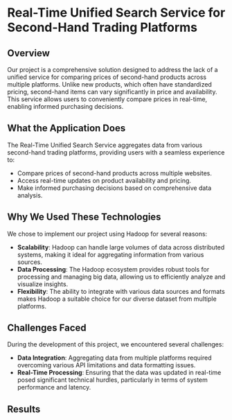# Real-Time Unified Search Service for Second-Hand Trading Platforms

## Overview
Our project is a comprehensive solution designed to address the lack of a unified service for comparing prices of second-hand products across multiple platforms. Unlike new products, which often have standardized pricing, second-hand items can vary significantly in price and availability. This service allows users to conveniently compare prices in real-time, enabling informed purchasing decisions.

## What the Application Does
The Real-Time Unified Search Service aggregates data from various second-hand trading platforms, providing users with a seamless experience to:
- Compare prices of second-hand products across multiple websites.
- Access real-time updates on product availability and pricing.
- Make informed purchasing decisions based on comprehensive data analysis.

## Why We Used These Technologies
We chose to implement our project using Hadoop for several reasons:
- **Scalability**: Hadoop can handle large volumes of data across distributed systems, making it ideal for aggregating information from various sources.
- **Data Processing**: The Hadoop ecosystem provides robust tools for processing and managing big data, allowing us to efficiently analyze and visualize insights.
- **Flexibility**: The ability to integrate with various data sources and formats makes Hadoop a suitable choice for our diverse dataset from multiple platforms.

## Challenges Faced
During the development of this project, we encountered several challenges:
- **Data Integration**: Aggregating data from multiple platforms required overcoming various API limitations and data formatting issues.
- **Real-Time Processing**: Ensuring that the data was updated in real-time posed significant technical hurdles, particularly in terms of system performance and latency.

## Results

